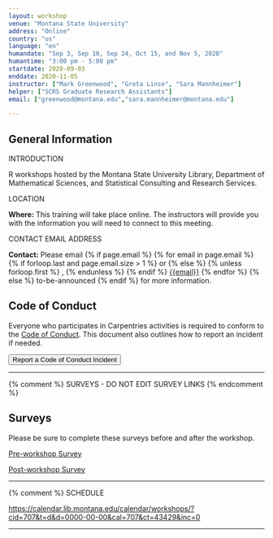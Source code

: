 ```yaml
---
layout: workshop     
venue: "Montana State University"      
address: "Online"     
country: "us"     
language: "en"    
humandate: "Sep 3, Sep 10, Sep 24, Oct 15, and Nov 5, 2020"   
humantime: "3:00 pm - 5:00 pm"    
startdate: 2020-09-03     
enddate: 2020-11-05       
instructor: ["Mark Greenwood", "Greta Linse", "Sara Mannheimer"] 
helper: ["SCRS Graduate Research Assistants"]    
email: ["greenwood@montana.edu","sara.mannheimer@montana.edu"]   

---
```


<h2 id="general">General Information</h2>

INTRODUCTION

R workshops hosted by the Montana State University Library, Department of Mathematical Sciences, and Statistical Consulting and Research Services.



LOCATION

<p id="where">
  <strong>Where:</strong> This training will take place online.
  The instructors will provide you with the information you will need to connect to this meeting.
</p>


CONTACT EMAIL ADDRESS

<p id="contact">
  <strong>Contact:</strong>
  Please email
  {% if page.email %}
  {% for email in page.email %}
  {% if forloop.last and page.email.size > 1 %}
  or
  {% else %}
  {% unless forloop.first %}
  ,
  {% endunless %}
  {% endif %}
  <a href='mailto:{{email}}'>{{email}}</a>
  {% endfor %}
  {% else %}
  to-be-announced
  {% endif %}
  for more information.
</p>


<h2 id="code-of-conduct">Code of Conduct</h2>

<p>
Everyone who participates in Carpentries activities is required to conform to the <a href="https://docs.carpentries.org/topic_folders/policies/code-of-conduct.html">Code of Conduct</a>. This document also outlines how to report an incident if needed.
</p>

<p class="text-center">
  <a href="https://goo.gl/forms/KoUfO53Za3apOuOK2">
    <button type="button" class="btn btn-info">Report a Code of Conduct Incident</button>
  </a>
</p>
<hr/>



{% comment %}
SURVEYS - DO NOT EDIT SURVEY LINKS
{% endcomment %}
<h2 id="surveys">Surveys</h2>
<p>Please be sure to complete these surveys before and after the workshop.</p>
<p><a href="{{ site.pre_survey }}{{ site.github.project_title }}">Pre-workshop Survey</a></p>
<p><a href="{{ site.post_survey }}{{ site.github.project_title }}">Post-workshop Survey</a></p>

<hr/>


{% comment %}
SCHEDULE

https://calendar.lib.montana.edu/calendar/workshops/?cid=707&t=d&d=0000-00-00&cal=707&ct=43429&inc=0
<hr/>
